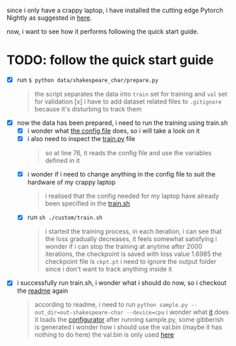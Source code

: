 since i only have a crappy laptop, i have installed the cutting edge Pytorch Nightly as suggested in [here](/README.md).

now, i want to see how it performs following the quick start guide.

# TODO: follow the quick start guide

- [x] run `$ python data/shakespeare_char/prepare.py`
  > the script separates the data into `train` set for training and `val` set for validation
  [x] i have to add dataset related files to `.gitignore` because it's disturbing to track them
- [x] now the data has been prepared, i need to run the training using train.sh
  - [x] i wonder what [the config file](/config/train_shakespeare_char.py) does, so i will take a look on it
  - [x] i also need to inspect the [train.py](/train.py) file
    > so at line 76, it reads the config file and use the variables defined in it
  - [x] i wonder if i need to change anything in the config file to suit the hardware of my crappy laptop
    > i realised that the config needed for my laptop have already been specified in the [train.sh](/custom/train.sh)
  - [x] run `sh ./custom/train.sh`
    > i started the training process, in each iteration, i can see that the loss gradually decreases, it feels somewhat satisfying
    > i wonder if i can stop the training at anytime
    > after 2000 iterations, the checkpoint is saved with loss value 1.6985
    > the checkpoint file is `ckpt.pt`
    > i need to ignore the output folder since i don't want to track anything inside it
- [x] i successfully run train.sh, i wonder what i should do now, so i checkout the [readme](/README.md) again
  > according to readme, i need to run `python sample.py --out_dir=out-shakespeare-char --device=cpu`
  > i wonder what [it](/sample.py) does
    it loads the [configurator](/configurator.py)
  > after running sample.py, some gibberish is generated
  > i wonder how i should use the val.bin (maybe it has nothing to do here)
    the val.bin is only used [here](/train.py)